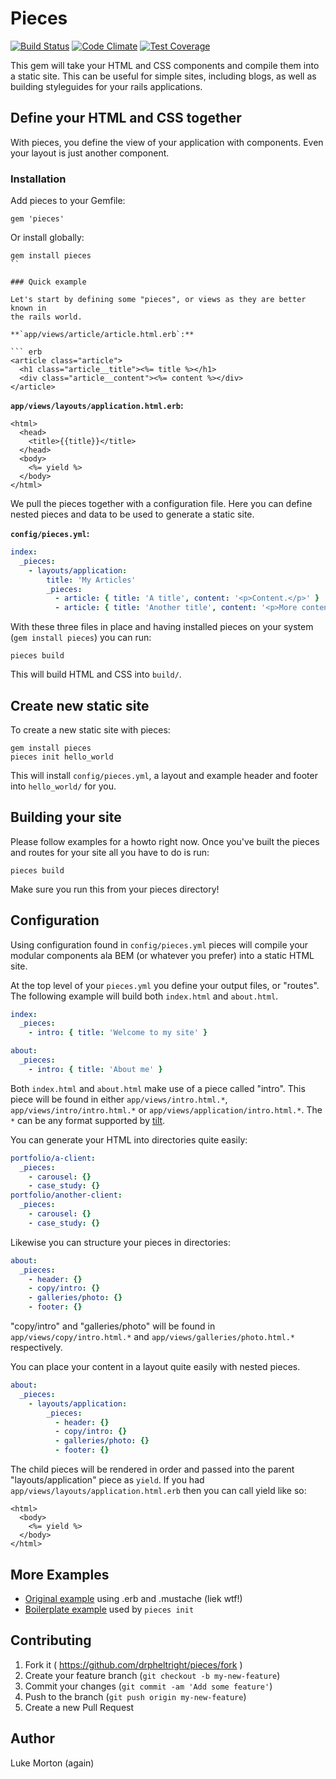 # Pieces

[![Build Status](https://travis-ci.org/drpheltright/pieces.svg)](https://travis-ci.org/drpheltright/pieces)
[![Code Climate](https://codeclimate.com/github/drpheltright/pieces/badges/gpa.svg)](https://codeclimate.com/github/drpheltright/pieces)
[![Test Coverage](https://codeclimate.com/github/drpheltright/pieces/badges/coverage.svg)](https://codeclimate.com/github/drpheltright/pieces/coverage)

This gem will take your HTML and CSS components and compile them into a static
site. This can be useful for simple sites, including blogs, as well as building
styleguides for your rails applications.

## Define your HTML and CSS together

With pieces, you define the view of your application with components. Even
your layout is just another component.

### Installation

Add pieces to your Gemfile:

```
gem 'pieces'
```

Or install globally:

```
gem install pieces
``

### Quick example

Let's start by defining some "pieces", or views as they are better known in
the rails world.

**`app/views/article/article.html.erb`:**

``` erb
<article class="article">
  <h1 class="article__title"><%= title %></h1>
  <div class="article__content"><%= content %></div>
</article>
```

**`app/views/layouts/application.html.erb`:**

``` erb
<html>
  <head>
    <title>{{title}}</title>
  </head>
  <body>
    <%= yield %>
  </body>
</html>
```

We pull the pieces together with a configuration file. Here you can define
nested pieces and data to be used to generate a static site.

**`config/pieces.yml`:**

``` yml
index:
  _pieces:
    - layouts/application:
        title: 'My Articles'
        _pieces:
          - article: { title: 'A title', content: '<p>Content.</p>' }
          - article: { title: 'Another title', content: '<p>More content.</p>' }
```

With these three files in place and having installed pieces on your system
(`gem install pieces`) you can run:

```
pieces build
```

This will build HTML and CSS into `build/`.

## Create new static site

To create a new static site with pieces:

```
gem install pieces
pieces init hello_world
```

This will install `config/pieces.yml`, a layout and example header and footer
into `hello_world/` for you.

## Building your site

Please follow examples for a howto right now. Once you've built the pieces
and routes for your site all you have to do is run:

```
pieces build
```

Make sure you run this from your pieces directory!

## Configuration

Using configuration found in `config/pieces.yml` pieces will compile your
modular components ala BEM (or whatever you prefer) into a static HTML site.

At the top level of your `pieces.yml` you define your output files, or "routes".
The following example will build both `index.html` and `about.html`.

``` yml
index:
  _pieces:
    - intro: { title: 'Welcome to my site' }

about:
  _pieces:
    - intro: { title: 'About me' }
```

Both `index.html` and `about.html` make use of a piece called "intro". This
piece will be found in either `app/views/intro.html.*`,
`app/views/intro/intro.html.*` or `app/views/application/intro.html.*`. The `*`
can be any format supported by [tilt](https://github.com/rtomayko/tilt).

You can generate your HTML into directories quite easily:

``` yml
portfolio/a-client:
  _pieces:
    - carousel: {}
    - case_study: {}
portfolio/another-client:
  _pieces:
    - carousel: {}
    - case_study: {}
```

Likewise you can structure your pieces in directories:

``` yml
about:
  _pieces:
    - header: {}
    - copy/intro: {}
    - galleries/photo: {}
    - footer: {}
```

"copy/intro" and "galleries/photo" will be found in
`app/views/copy/intro.html.*` and `app/views/galleries/photo.html.*`
respectively.

You can place your content in a layout quite easily with nested pieces.

``` yml
about:
  _pieces:
    - layouts/application:
        _pieces:
          - header: {}
          - copy/intro: {}
          - galleries/photo: {}
          - footer: {}
```

The child pieces will be rendered in order and passed into the parent
"layouts/application" piece as `yield`. If you had
`app/views/layouts/application.html.erb` then you can call yield like so:

``` erb
<html>
  <body>
    <%= yield %>
  </body>
</html>
```

## More Examples

 - [Original example][original] using .erb and .mustache (liek wtf!)
 - [Boilerplate example][boilerplate] used by `pieces init`

[original]: https://github.com/drpheltright/pieces/tree/master/examples/original
[boilerplate]: https://github.com/drpheltright/pieces/tree/master/examples/boilerplate

## Contributing

1. Fork it ( https://github.com/drpheltright/pieces/fork )
2. Create your feature branch (`git checkout -b my-new-feature`)
3. Commit your changes (`git commit -am 'Add some feature'`)
4. Push to the branch (`git push origin my-new-feature`)
5. Create a new Pull Request

## Author

Luke Morton (again)
